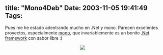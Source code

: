 title: "Mono4Deb"
Date: 2003-11-05 19:41:49
Tags: 
---
Pues me he estado adentrando mucho en .Net y mono. Parecen excelentes proyectos, especialmente <a href="http://web.archive.org/web/20031125134728/http://www.go-mono.com/">mono</a>, que invariablemente es un bonito <a href="http://web.archive.org/web/20031125134728/http://msdn.microsoft.com/netframework/">.Net framework</a> con sabor libre :)

<p align="center"><img src="http://web.archive.org/web/20031125134728/http://www.atoker.com/mono/banners/monodeb.png"/></p>
